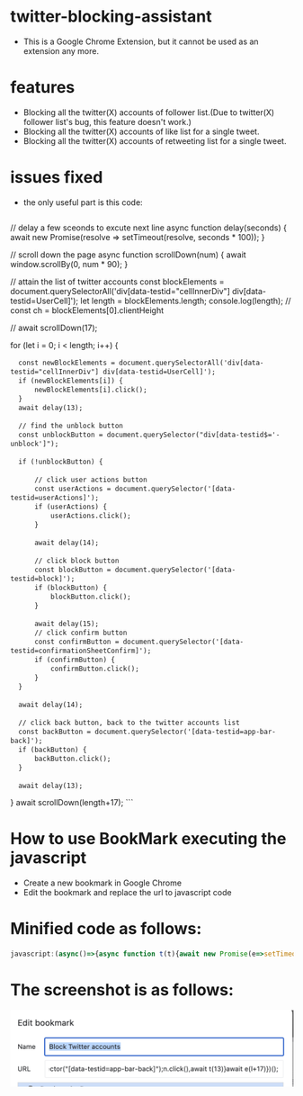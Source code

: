 # twitter-blocking-assistant
  - This is a Google Chrome Extension, but it cannot be used as an extension any more.

# features
  - Blocking all the twitter(X) accounts of follower list.(Due to twitter(X) follower list's bug, this feature doesn't work.)
  - Blocking all the twitter(X) accounts of like list for a single tweet.
  - Blocking all the twitter(X) accounts of retweeting list for a single tweet.

# issues fixed
  - the only useful part is this code:

    ```javascript
  // delay a few sceonds to excute next line
  async function delay(seconds) {
      await new Promise(resolve => setTimeout(resolve, seconds * 100));
  }

  // scroll down the page
  async function scrollDown(num) {
      await window.scrollBy(0, num * 90);
  }

  // attain the list of twitter accounts
  const blockElements = document.querySelectorAll('div[data-testid="cellInnerDiv"] div[data-testid=UserCell]');
  let length = blockElements.length;
  console.log(length);
  // const ch = blockElements[0].clientHeight

  // await scrollDown(17);

  for (let i = 0; i < length; i++) {

      const newBlockElements = document.querySelectorAll('div[data-testid="cellInnerDiv"] div[data-testid=UserCell]');
      if (newBlockElements[i]) {
          newBlockElements[i].click();
      }
      await delay(13);

      // find the unblock button
      const unblockButton = document.querySelector("div[data-testid$='-unblock']");

      if (!unblockButton) {

          // click user actions button
          const userActions = document.querySelector('[data-testid=userActions]');
          if (userActions) {
              userActions.click();
          }

          await delay(14);

          // click block button
          const blockButton = document.querySelector('[data-testid=block]');
          if (blockButton) {
              blockButton.click();
          }

          await delay(15);
          // click confirm button
          const confirmButton = document.querySelector('[data-testid=confirmationSheetConfirm]');
          if (confirmButton) {
              confirmButton.click();
          }
      }

      await delay(14);

      // click back button, back to the twitter accounts list
      const backButton = document.querySelector('[data-testid=app-bar-back]');
      if (backButton) {
          backButton.click();
      }

      await delay(13);

  }
  await scrollDown(length+17);
    ```
# How to use BookMark executing the javascript
  - Create a new bookmark in Google Chrome
  - Edit the bookmark and replace the url to javascript code

# Minified code as follows:
```javascript
javascript:(async()=>{async function t(t){await new Promise(e=>setTimeout(e,100*t))}async function e(t){window.scrollBy(0,90*t)}let a=document.querySelectorAll('div[data-testid="cellInnerDiv"] div[data-testid=UserCell]'),l=a.length;console.log(l);for(let i=0;i<l;i++){let c=document.querySelectorAll('div[data-testid="cellInnerDiv"] div[data-testid=UserCell]');c[i]&&c[i].click(),await t(13);let r=document.querySelector("div[data-testid$='-unblock']");if(!r){let d=document.querySelector("[data-testid=userActions]");d&&d.click(),await t(14);let n=document.querySelector("[data-testid=block]");n&&n.click(),await t(15);let o=document.querySelector("[data-testid=confirmationSheetConfirm]");o&&o.click()}await t(14);let s=document.querySelector("[data-testid=app-bar-back]");s&&s.click(),await t(13)}await e(l+17)})();
```

# The screenshot is as follows:
![Local Image](./images/edit_bookmark.png)
